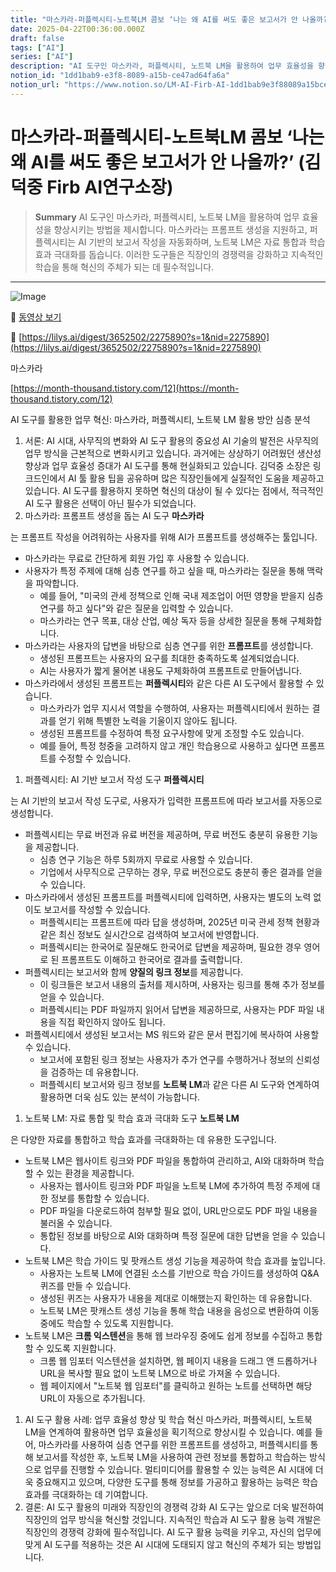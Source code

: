 ```yaml
---
title: "마스카라-퍼플렉시티-노트북LM 콤보 ‘나는 왜 AI를 써도 좋은 보고서가 안 나올까?’ (김덕중 Firb AI연구소장)"
date: 2025-04-22T00:36:00.000Z
draft: false
tags: ["AI"]
series: ["AI"]
description: "AI 도구인 마스카라, 퍼플렉시티, 노트북 LM을 활용하여 업무 효율성을 향상시키는 방법을 제시합니다. 마스카라는 프롬프트 생성을 지원하고, 퍼플렉시티는 AI 기반의 보고서 작성을 자동화하며, 노트북 LM은 자료 통합과 학습 효과 극대화를 돕습니다. 이러한 도구들은 직장인의 경쟁력을 강화하고 지속적인 학습을 통해 혁신의 주체가 되는 데 필수적입니다."
notion_id: "1dd1bab9-e3f8-8089-a15b-ce47ad64fa6a"
notion_url: "https://www.notion.so/LM-AI-Firb-AI-1dd1bab9e3f88089a15bce47ad64fa6a"
---
```


# 마스카라-퍼플렉시티-노트북LM 콤보 ‘나는 왜 AI를 써도 좋은 보고서가 안 나올까?’ (김덕중 Firb AI연구소장)

> **Summary**
> AI 도구인 마스카라, 퍼플렉시티, 노트북 LM을 활용하여 업무 효율성을 향상시키는 방법을 제시합니다. 마스카라는 프롬프트 생성을 지원하고, 퍼플렉시티는 AI 기반의 보고서 작성을 자동화하며, 노트북 LM은 자료 통합과 학습 효과 극대화를 돕습니다. 이러한 도구들은 직장인의 경쟁력을 강화하고 지속적인 학습을 통해 혁신의 주체가 되는 데 필수적입니다.

---

![Image](https://prod-files-secure.s3.us-west-2.amazonaws.com/09ccd4d5-876c-4bba-bbdf-cc77a0a11257/b9ebb789-51cf-4103-85c6-2c10c36649d5/image.png?X-Amz-Algorithm=AWS4-HMAC-SHA256&X-Amz-Content-Sha256=UNSIGNED-PAYLOAD&X-Amz-Credential=ASIAZI2LB466UJ2PIJSH%2F20250724%2Fus-west-2%2Fs3%2Faws4_request&X-Amz-Date=20250724T101427Z&X-Amz-Expires=3600&X-Amz-Security-Token=IQoJb3JpZ2luX2VjEAIaCXVzLXdlc3QtMiJHMEUCIQCC3Y1Vt5Rvqzs9U5VASwJEdyXSjPuNIW4DjY1Ea34j4QIgB7NWvbdl92H25GiIift55IhT8hKFIUb57AhE97T6q4gq%2FwMIKhAAGgw2Mzc0MjMxODM4MDUiDDBTZgtv0xA4OgiTNCrcA39a08sPiInQiVMnxXurURmEda5b5i3wr26X%2FlHdrBwVbO0GC5CfrEB6oNvyJ3TExg36xw2%2BnICXJ1RRf0ZsihfXxWofcuqJNjYLlIu5MhbbhvDc%2BKjx%2FFzflfXf%2FSPej7F8EmjzQdqZmwJnxU9C2Y%2FNi4ndx%2Bn1qkVXWKTa%2FV32mFmAHdvXaYh7NecAXSE4gH6g8yo46mzmBzQ%2BJ71tmgGfPWYu7IUMFWdr9omqyabvvicpRYrfBBJBHfJPzaQqQVwR4wZWAlqIW2caNepMYjD1NHrxWZRNnQ2Pce5U6N9HvWKQ5JuBqaOmIrDt1GfmkB3xQNL3fcClo%2F4HGjvj5bqLUr8QhNYVb1yGctIN753uTSZPo43NedZcwvu24Id3PjgflPf12HdMwZbvevC0m%2Bn25RL80wU1d%2BXDupxifnuhR%2BtpTfvO6hZ9E%2FiquWbyeFZmIvfAZ6Zxz8Effz4vQLSTxKObC5JuJsQe0sOeVM94xmOKUTG6RF8QYCiV9qsCfhq45MrG6NOnBuRRdedspjo%2BGvjDWLuvvPdCkaRSlccRKx62SmRPu53djuFuBXLVrw09f77kQbbT%2Bpo5zl2t53BviLZYRprkJsi9oTaXiTOtsb5%2BhAh5P67lKVkKMOH1h8QGOqUBwoI9SIeIdwk%2BAbKfiQAcuYgfUOnVFi0g9y%2BI4sCfDRAVV3t65P%2Bw%2FeqR0mL3DpM8XUHZqOxwZmwyAwEw3FpTj5k9aJsh7%2BsPIMPHazwdCtVFOGObDYeWNh4hMxI%2F9%2FTHyJ%2FAp55kkfM9xeUdKvMNe8QRhzdlINNw4ThyQnN3sLPl7SIxspCh8x95DAez4cGWdMNxKa2okjN8LEW2h3V6DwKrE7Ai&X-Amz-Signature=830e8234afc47402167f3fa70612f1e49e4d9d33ed47eb92f7df5a8ea2a59092&X-Amz-SignedHeaders=host&x-amz-checksum-mode=ENABLED&x-id=GetObject)

🎥 [동영상 보기](https://www.youtube.com/watch?v=Mpk4LNZ_P4c&t=994s)

🔗 [https://lilys.ai/digest/3652502/2275890?s=1&nid=2275890](https://lilys.ai/digest/3652502/2275890?s=1&nid=2275890)

마스카라

[https://month-thousand.tistory.com/12](https://month-thousand.tistory.com/12)

AI 도구를 활용한 업무 혁신: 마스카라, 퍼플렉시티, 노트북 LM 활용 방안 심층 분석

1. 서론: AI 시대, 사무직의 변화와 AI 도구 활용의 중요성
AI 기술의 발전은 사무직의 업무 방식을 근본적으로 변화시키고 있습니다. 과거에는 상상하기 어려웠던 생산성 향상과 업무 효율성 증대가 AI 도구를 통해 현실화되고 있습니다. 김덕중 소장은 링크드인에서 AI 툴 활용 팁을 공유하며 많은 직장인들에게 실질적인 도움을 제공하고 있습니다. AI 도구를 활용하지 못하면 혁신의 대상이 될 수 있다는 점에서, 적극적인 AI 도구 활용은 선택이 아닌 필수가 되었습니다.
1. 마스카라: 프롬프트 생성을 돕는 AI 도구
**마스카라**

는 프롬프트 작성을 어려워하는 사용자를 위해 AI가 프롬프트를 생성해주는 툴입니다.

- 마스카라는 무료로 간단하게 회원 가입 후 사용할 수 있습니다.
- 사용자가 특정 주제에 대해 심층 연구를 하고 싶을 때, 마스카라는 질문을 통해 맥락을 파악합니다.
  - 예를 들어, "미국의 관세 정책으로 인해 국내 제조업이 어떤 영향을 받을지 심층 연구를 하고 싶다"와 같은 질문을 입력할 수 있습니다.
  - 마스카라는 연구 목표, 대상 산업, 예상 독자 등을 상세한 질문을 통해 구체화합니다.
- 마스카라는 사용자의 답변을 바탕으로 심층 연구를 위한 **프롬프트**를 생성합니다.
  - 생성된 프롬프트는 사용자의 요구를 최대한 충족하도록 설계되었습니다.
  - AI는 사용자가 짧게 물어본 내용도 구체화하여 프롬프트로 만들어냅니다.
- 마스카라에서 생성된 프롬프트는 **퍼플렉시티**와 같은 다른 AI 도구에서 활용할 수 있습니다.
  - 마스카라가 업무 지시서 역할을 수행하여, 사용자는 퍼플렉시티에서 원하는 결과를 얻기 위해 특별한 노력을 기울이지 않아도 됩니다.
  - 생성된 프롬프트를 수정하여 특정 요구사항에 맞게 조정할 수도 있습니다.
  - 예를 들어, 특정 청중을 고려하지 않고 개인 학습용으로 사용하고 싶다면 프롬프트를 수정할 수 있습니다.
1. 퍼플렉시티: AI 기반 보고서 작성 도구
**퍼플렉시티**

는 AI 기반의 보고서 작성 도구로, 사용자가 입력한 프롬프트에 따라 보고서를 자동으로 생성합니다.

- 퍼플렉시티는 무료 버전과 유료 버전을 제공하며, 무료 버전도 충분히 유용한 기능을 제공합니다.
  - 심층 연구 기능은 하루 5회까지 무료로 사용할 수 있습니다.
  - 기업에서 사무직으로 근무하는 경우, 무료 버전으로도 충분히 좋은 결과를 얻을 수 있습니다.
- 마스카라에서 생성된 프롬프트를 퍼플렉시티에 입력하면, 사용자는 별도의 노력 없이도 보고서를 작성할 수 있습니다.
  - 퍼플렉시티는 프롬프트에 따라 답을 생성하며, 2025년 미국 관세 정책 현황과 같은 최신 정보도 실시간으로 검색하여 보고서에 반영합니다.
  - 퍼플렉시티는 한국어로 질문해도 한국어로 답변을 제공하며, 필요한 경우 영어로 된 프롬프트도 이해하고 한국어로 결과를 출력합니다.
- 퍼플렉시티는 보고서와 함께 **양질의 링크 정보**를 제공합니다.
  - 이 링크들은 보고서 내용의 출처를 제시하며, 사용자는 링크를 통해 추가 정보를 얻을 수 있습니다.
  - 퍼플렉시티는 PDF 파일까지 읽어서 답변을 제공하므로, 사용자는 PDF 파일 내용을 직접 확인하지 않아도 됩니다.
- 퍼플렉시티에서 생성된 보고서는 MS 워드와 같은 문서 편집기에 복사하여 사용할 수 있습니다.
  - 보고서에 포함된 링크 정보는 사용자가 추가 연구를 수행하거나 정보의 신뢰성을 검증하는 데 유용합니다.
  - 퍼플렉시티 보고서와 링크 정보를 **노트북 LM**과 같은 다른 AI 도구와 연계하여 활용하면 더욱 심도 있는 분석이 가능합니다.
1. 노트북 LM: 자료 통합 및 학습 효과 극대화 도구
**노트북 LM**

은 다양한 자료를 통합하고 학습 효과를 극대화하는 데 유용한 도구입니다.

- 노트북 LM은 웹사이트 링크와 PDF 파일을 통합하여 관리하고, AI와 대화하며 학습할 수 있는 환경을 제공합니다.
  - 사용자는 웹사이트 링크와 PDF 파일을 노트북 LM에 추가하여 특정 주제에 대한 정보를 통합할 수 있습니다.
  - PDF 파일을 다운로드하여 첨부할 필요 없이, URL만으로도 PDF 파일 내용을 불러올 수 있습니다.
  - 통합된 정보를 바탕으로 AI와 대화하며 특정 질문에 대한 답변을 얻을 수 있습니다.
- 노트북 LM은 학습 가이드 및 팟캐스트 생성 기능을 제공하여 학습 효과를 높입니다.
  - 사용자는 노트북 LM에 연결된 소스를 기반으로 학습 가이드를 생성하여 Q&A 퀴즈를 만들 수 있습니다.
  - 생성된 퀴즈는 사용자가 내용을 제대로 이해했는지 확인하는 데 유용합니다.
  - 노트북 LM은 팟캐스트 생성 기능을 통해 학습 내용을 음성으로 변환하여 이동 중에도 학습할 수 있도록 지원합니다.
- 노트북 LM은 **크롬 익스텐션**을 통해 웹 브라우징 중에도 쉽게 정보를 수집하고 통합할 수 있도록 지원합니다.
  - 크롬 웹 임포터 익스텐션을 설치하면, 웹 페이지 내용을 드래그 앤 드롭하거나 URL을 복사할 필요 없이 노트북 LM으로 바로 가져올 수 있습니다.
  - 웹 페이지에서 "노트북 웹 임포터"를 클릭하고 원하는 노트를 선택하면 해당 URL이 자동으로 추가됩니다.
1. AI 도구 활용 사례: 업무 효율성 향상 및 학습 혁신
마스카라, 퍼플렉시티, 노트북 LM을 연계하여 활용하면 업무 효율성을 획기적으로 향상시킬 수 있습니다. 예를 들어, 마스카라를 사용하여 심층 연구를 위한 프롬프트를 생성하고, 퍼플렉시티를 통해 보고서를 작성한 후, 노트북 LM을 사용하여 관련 정보를 통합하고 학습하는 방식으로 업무를 진행할 수 있습니다. 멀티미디어를 활용할 수 있는 능력은 AI 시대에 더욱 중요해지고 있으며, 다양한 도구를 통해 정보를 가공하고 활용하는 능력은 학습 효과를 극대화하는 데 기여합니다.
1. 결론: AI 도구 활용의 미래와 직장인의 경쟁력 강화
AI 도구는 앞으로 더욱 발전하여 직장인의 업무 방식을 혁신할 것입니다. 지속적인 학습과 AI 도구 활용 능력 개발은 직장인의 경쟁력 강화에 필수적입니다. AI 도구 활용 능력을 키우고, 자신의 업무에 맞게 AI 도구를 적용하는 것은 AI 시대에 도태되지 않고 혁신의 주체가 되는 방법입니다.
